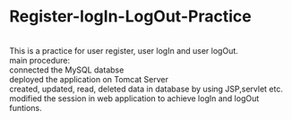 # Register-logIn-LogOut-Practice
<br>This is a practice for user register, user logIn and user logOut.
<br> main procedure:
<br> connected the MySQL databse
<br> deployed the application on Tomcat Server
<br> created, updated, read, deleted data in database by using JSP,servlet etc.
<br> modified the session in web application to achieve logIn and logOut funtions. 
